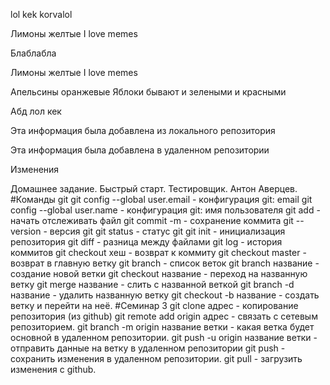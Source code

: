 lol kek korvalol 

Лимоны желтые 
I love memes

Блаблабла

Лимоны желтые 
I love memes

Апельсины оранжевые 
Яблоки бывают и зелеными и красными 

Абд
лол кек 

Эта информация была добавлена из локального репозитория

Эта информация была добавлена в удаленном репозитории

Изменения

Домашнее задание. Быстрый старт. Тестировщик. Антон Аверцев.
#Команды git
git config --global user.email   - конфигурация git: email
git config --global user.name    - конфигурация git: имя пользователя
git add - начать отслеживать файл
git commit -m    - сохранение коммита
git --version   - версия git
git status  - статус git
git init  - инициализация репозитория
git diff - разница между файлами
git log - история коммитов
git checkout хеш - возврат к коммиту
git checkout master - возврат в главную ветку
git branch - список веток
git branch название - создание новой ветки
git checkout название - переход на названную ветку
git merge название - слить с названной веткой
git branch -d название - удалить названную ветку
git checkout -b название - создать ветку и перейти на неё.
#Семинар 3
git clone адрес - копирование репозитория (из github)
git remote add origin адрес - связать с сетевым репозиторием.
git branch -m origin название ветки - какая ветка будет основной в удаленном репозитории.
git push -u origin название ветки - отправить данные на ветку в удаленном репозитории
git push - сохранить изменения в удаленном репозитории.
git pull - загрузить изменения с github.